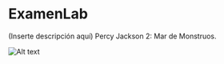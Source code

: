 ExamenLab
=========

(Inserte descripción aquí) Percy Jackson 2: Mar de Monstruos. 

![Alt text](http://i.imgur.com/xrDpv1T.jpg "Pelicula")
